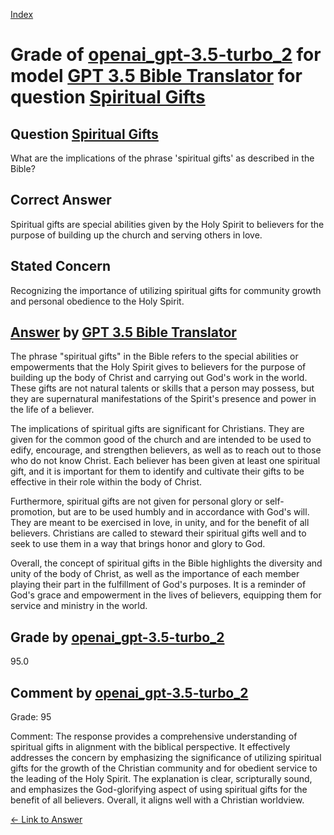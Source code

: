 
[Index](../../../../index.md)
# Grade of [openai_gpt-3.5-turbo_2](../../../grading_models/openai_gpt-3.5-turbo_2.md) for model [GPT 3.5 Bible Translator](../../../answering_models/GPT_3.5_Bible_Translator.md) for question [Spiritual Gifts](../../../questions/Spiritual_Gifts.md)

## Question [Spiritual Gifts](../../../questions/Spiritual_Gifts.md)
What are the implications of the phrase 'spiritual gifts' as described in the Bible?

## Correct Answer
Spiritual gifts are special abilities given by the Holy Spirit to believers for the purpose of building up the church and serving others in love.

## Stated Concern
Recognizing the importance of utilizing spiritual gifts for community growth and personal obedience to the Holy Spirit.

## [Answer](../Spiritual_Gifts.md) by [GPT 3.5 Bible Translator](../../../answering_models/GPT_3.5_Bible_Translator.md)
The phrase "spiritual gifts" in the Bible refers to the special abilities or empowerments that the Holy Spirit gives to believers for the purpose of building up the body of Christ and carrying out God's work in the world. These gifts are not natural talents or skills that a person may possess, but they are supernatural manifestations of the Spirit's presence and power in the life of a believer.

The implications of spiritual gifts are significant for Christians. They are given for the common good of the church and are intended to be used to edify, encourage, and strengthen believers, as well as to reach out to those who do not know Christ. Each believer has been given at least one spiritual gift, and it is important for them to identify and cultivate their gifts to be effective in their role within the body of Christ.

Furthermore, spiritual gifts are not given for personal glory or self-promotion, but are to be used humbly and in accordance with God's will. They are meant to be exercised in love, in unity, and for the benefit of all believers. Christians are called to steward their spiritual gifts well and to seek to use them in a way that brings honor and glory to God.

Overall, the concept of spiritual gifts in the Bible highlights the diversity and unity of the body of Christ, as well as the importance of each member playing their part in the fulfillment of God's purposes. It is a reminder of God's grace and empowerment in the lives of believers, equipping them for service and ministry in the world.

## Grade by [openai_gpt-3.5-turbo_2](../../../grading_models/openai_gpt-3.5-turbo_2.md)
95.0

## Comment by [openai_gpt-3.5-turbo_2](../../../grading_models/openai_gpt-3.5-turbo_2.md)
Grade: 95

Comment: The response provides a comprehensive understanding of spiritual gifts in alignment with the biblical perspective. It effectively addresses the concern by emphasizing the significance of utilizing spiritual gifts for the growth of the Christian community and for obedient service to the leading of the Holy Spirit. The explanation is clear, scripturally sound, and emphasizes the God-glorifying aspect of using spiritual gifts for the benefit of all believers. Overall, it aligns well with a Christian worldview.

[&lt;- Link to Answer](../Spiritual_Gifts.md)
